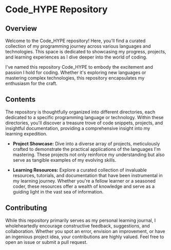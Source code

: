 # Code_HYPE Repository

## Overview

Welcome to the Code_HYPE repository! Here, you'll find a curated collection of my programming journey across various languages and technologies. This space is dedicated to showcasing my progress, projects, and learning experiences as I dive deeper into the world of coding.

I've named this repository Code_HYPE to embody the excitement and passion I hold for coding. Whether it's exploring new languages or mastering complex technologies, this repository encapsulates my enthusiasm for the craft.

## Contents

The repository is thoughtfully organized into different directories, each dedicated to a specific programming language or technology. Within these directories, you'll discover a treasure trove of code snippets, projects, and insightful documentation, providing a comprehensive insight into my learning expedition.

- **Project Showcase:** Dive into a diverse array of projects, meticulously crafted to demonstrate the practical applications of the languages I'm mastering. These projects not only reinforce my understanding but also serve as tangible examples of my evolving skills.

- **Learning Resources:** Explore a curated collection of invaluable resources, tutorials, and documentation that have been instrumental in my learning journey. Whether you're a fellow learner or a seasoned coder, these resources offer a wealth of knowledge and serve as a guiding light in the vast sea of information.

## Contributing

While this repository primarily serves as my personal learning journal, I wholeheartedly encourage constructive feedback, suggestions, and collaboration. Whether you spot an error, envision an improvement, or have an ingenious project idea, your contributions are highly valued. Feel free to open an issue or submit a pull request.

